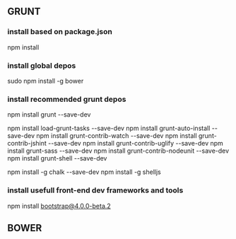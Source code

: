  



## GRUNT
### install based on package.json
npm install

### install global depos
sudo npm install -g bower


### install recommended grunt depos
npm install grunt --save-dev

npm install load-grunt-tasks --save-dev 
npm install grunt-auto-install --save-dev
npm install grunt-contrib-watch --save-dev
npm install grunt-contrib-jshint --save-dev
npm install grunt-contrib-uglify --save-dev
npm install grunt-sass --save-dev 
npm install grunt-contrib-nodeunit --save-dev 
npm install grunt-shell --save-dev

npm install -g chalk --save-dev
npm install -g shelljs


### install usefull front-end dev frameworks and tools
npm install bootstrap@4.0.0-beta.2


## BOWER
